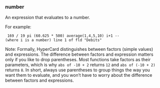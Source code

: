 ### number

An expression that evaluates to a number.

For example:

<code><pre>
169 / 19
pi
(60.625 * 500)
average(1,4,5,10)
i+1 -- (where i is a number)
line 1 of fld "Debits"
</pre></code>


Note: Formally, HyperCard distinguishes between factors (simple values) and expressions. The difference between factors and expression matters only if you like to drop parentheses. Most functions take factors as their parameters, which is why <code>abs of -10 + 2</code> returns <code>12</code> and <code>abs of (-10 + 2)</code> returns <code>8</code>. In short, always use parentheses to group things the way you want them to evaluate, and you won’t have to worry about the difference between factors and expressions. 
